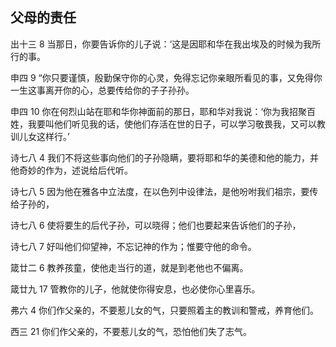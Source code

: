 ## 父母的责任

出十三 8 当那日，你要告诉你的儿子说：‘这是因耶和华在我出埃及的时候为我所行的事。

申四 9 “你只要谨慎，殷勤保守你的心灵，免得忘记你亲眼所看见的事，又免得你一生这事离开你的心，总要传给你的子子孙孙。

申四 10
你在何烈山站在耶和华你神面前的那日，耶和华对我说：‘你为我招聚百姓，我要叫他们听见我的话，使他们存活在世的日子，可以学习敬畏我，又可以教训儿女这样行。’

诗七八 4 我们不将这些事向他们的子孙隐瞒，要将耶和华的美德和他的能力，并他奇妙的作为，述说给后代听。

诗七八 5 因为他在雅各中立法度，在以色列中设律法，是他吩咐我们祖宗，要传给子孙的，

诗七八 6 使将要生的后代子孙，可以晓得；他们也要起来告诉他们的子孙，

诗七八 7 好叫他们仰望神，不忘记神的作为；惟要守他的命令。

箴廿二 6 教养孩童，使他走当行的道，就是到老他也不偏离。

箴廿九 17 管教你的儿子，他就使你得安息，也必使你心里喜乐。

弗六 4 你们作父亲的，不要惹儿女的气，只要照着主的教训和警戒，养育他们。

西三 21 你们作父亲的，不要惹儿女的气，恐怕他们失了志气。



